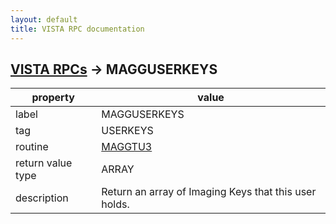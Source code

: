 ```yaml
---
layout: default
title: VISTA RPC documentation
---
```




## [VISTA RPCs](TableOfContent.md) &#8594; MAGGUSERKEYS 

 property | value 
--- | --- 
 label | MAGGUSERKEYS
 tag | USERKEYS
 routine | [MAGGTU3](http://code.osehra.org/dox/Routine_MAGGTU3_source.html)
 return value type | ARRAY
 description | Return an array of Imaging Keys that this user holds.
